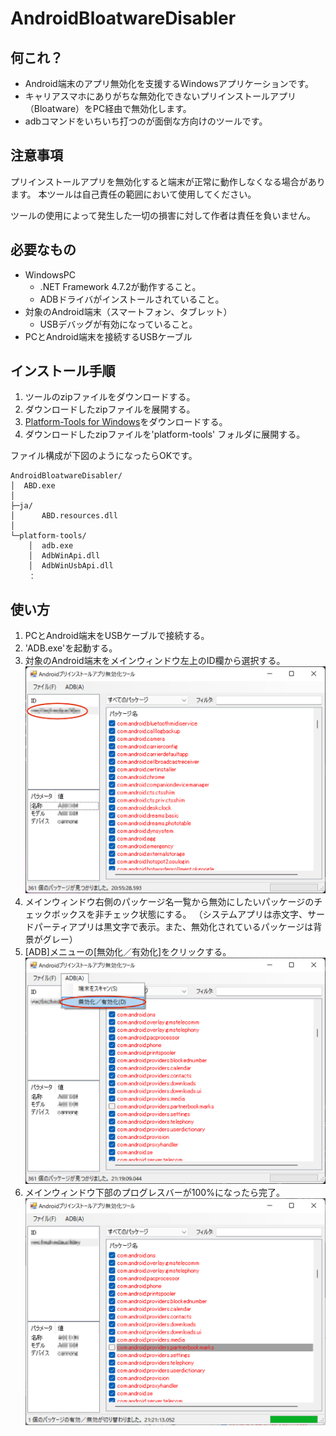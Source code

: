 # AndroidBloatwareDisabler

## 何これ？
- Android端末のアプリ無効化を支援するWindowsアプリケーションです。
- キャリアスマホにありがちな無効化できないプリインストールアプリ（Bloatware）をPC経由で無効化します。
- adbコマンドをいちいち打つのが面倒な方向けのツールです。

## 注意事項

プリインストールアプリを無効化すると端末が正常に動作しなくなる場合があります。
本ツールは自己責任の範囲において使用してください。

ツールの使用によって発生した一切の損害に対して作者は責任を負いません。

## 必要なもの

- WindowsPC
  - .NET Framework 4.7.2が動作すること。
  - ADBドライバがインストールされていること。
- 対象のAndroid端末（スマートフォン、タブレット）
  - USBデバッグが有効になっていること。
- PCとAndroid端末を接続するUSBケーブル
  
## インストール手順

1. ツールのzipファイルをダウンロードする。
2. ダウンロードしたzipファイルを展開する。
3. [Platform-Tools for Windows](https://developer.android.com/studio/releases/platform-tools)をダウンロードする。
4. ダウンロードしたzipファイルを'platform-tools' フォルダに展開する。

ファイル構成が下図のようになったらOKです。

```
AndroidBloatwareDisabler/
│  ABD.exe
│  
├─ja/
│      ABD.resources.dll
│      
└─platform-tools/
    │  adb.exe
    │  AdbWinApi.dll
    │  AdbWinUsbApi.dll
    ：
```

## 使い方

1. PCとAndroid端末をUSBケーブルで接続する。
2. 'ADB.exe'を起動する。
3. 対象のAndroid端末をメインウィンドウ左上のID欄から選択する。
![MainWindow](./img/mainwindow.png)
4. メインウィンドウ右側のパッケージ名一覧から無効にしたいパッケージのチェックボックスを非チェック状態にする。
（システムアプリは赤文字、サードパーティアプリは黒文字で表示。また、無効化されているパッケージは背景がグレー）
5. [ADB]メニューの[無効化／有効化]をクリックする。
![Menu](./img/menu.png)
6. メインウィンドウ下部のプログレスバーが100%になったら完了。
![Done](./img/done.png)
